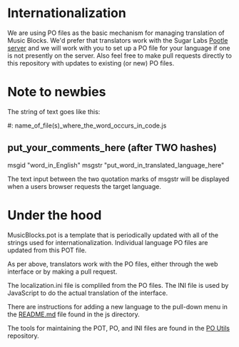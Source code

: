 Internationalization
====================

We are using PO files as the basic mechanism for managing translation
of Music Blocks. We'd prefer that translators work with the Sugar
Labs [Pootle server]( https://weblate.sugarlabs.org) and
we will work with you to set up a PO file for your language if one is
not presently on the server. Also feel free to make pull requests
directly to this repository with updates to existing (or new) PO
files.

Note to newbies
===============

The string of text goes like this:

#: name_of_file(s)_where_the_word_occurs_in_code.js
## put_your_comments_here (after TWO hashes)
msgid "word_in_English"
msgstr "put_word_in_translated_language_here"

The text input between the two quotation marks of msgstr will be
displayed when a users browser requests the target language.

Under the hood
==============

MusicBlocks.pot is a template that is periodically updated with all of
the strings used for internationalization. Individual language PO
files are updated from this POT file.

As per above, translators work with the PO files, either through the
web interface or by making a pull request.

The localization.ini file is compliled from the PO files. The INI file
is used by JavaScript to do the actual translation of the interface.

There are instructions for adding a new language to the pull-down menu
in the
[README.md](https://github.com/sugarlabs/musicblocks/blob/master/README.md)
file found in the js directory.

The tools for maintaining the POT, PO, and INI files are found in the
[PO Utils](https://github.com/sugarlabs/po-utils) repository.
